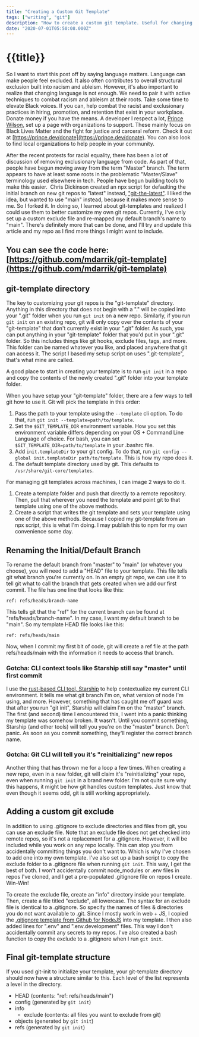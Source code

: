 ```yaml
---
title: "Creating a Custom Git Template"
tags: ["writing", "git"]
description: "How to create a custom git template. Useful for changing the initial branch name, creating an exclude file, and more."
date: "2020-07-01T05:50:08.000Z"
---
```


# {{title}}

So I want to start this post off by saying language matters. Language can make people feel excluded. It also often contributes to overall structural exclusion built into racism and ableism. However, it's also important to realize that changing language is not enough. We need to pair it with active techniques to combat racism and ableism at their roots. Take some time to elevate Black voices. If you can, help combat the racist and exclusionary practices in hiring, promotion, and retention that exist in your workplace. Donate money if you have the means. A developer I respect a lot, [Prince Wilson](https://twitter.com/maxcell), set up a page with organizations to support. These mainly focus on Black Lives Matter and the fight for justice and carceral reform. Check it out at [https://prince.dev/donate](https://prince.dev/donate). You can also look to find local organizations to help people in your community.

After the recent protests for racial equality, there has been a lot of discussion of removing exclusionary language from code. As part of that, people have begun moving away from the term "Master" branch. The term appears to have at least some roots in the problematic "Master/Slave" terminology used elsewhere in tech. People have begun building tools to make this easier.  Chris Dickinson created an npx script for defaulting the initial branch on new git repos to "latest" instead, ["git-the-latest"](https://github.com/chrisdickinson/git-the-latest). I liked the idea, but wanted to use "main" instead, because it makes more sense to me. So I forked it. In doing so, I learned about git-templates and realized I could use them to better customize my own git repos. Currently, I've only set up a custom exclude file and re-mapped my default branch's name to "main". There's definitely more that can be done, and I'll try and update this article and my repo as I find more things I might want to include.

You can see the code here: [https://github.com/mdarrik/git-template](https://github.com/mdarrik/git-template)
---
## git-template directory
The key to customizing your git repos is the "git-template" directory. Anything in this directory that does not begin with a "." will be copied into your ".git" folder when you run `git init` on a new repo. Similarly, if you run `git init` on an existing repo, git will only copy over the contents of your "git-template" that don't currently exist in your ".git" folder. As such, you can put anything in your "git-template" folder that you'd put in your ".git" folder. So this includes things like git hooks, exclude files, tags, and more. This folder can be named whatever you like, and placed anywhere that git can access it. The script I based my setup script on uses ".git-template", that's what mine are called.

A good place to start in creating your template is to run `git init` in a repo and copy the contents of the newly created ".git" folder into your template folder.

When you have setup your "git-template" folder, there are a few ways to tell git how to use it. Git will pick the template in this order:

1. Pass the path to your template using the `--template` cli option. To do that, run `git init --template=path/to/template`.
2. Set the `$GIT_TEMPLATE_DIR` environment variable. How you set this environment variable differs depending on your OS + Command Line Language of choice. For bash, you can set `$GIT_TEMPLATE_DIR=path/to/template` in your .bashrc file.
3. Add `init.templateDir` to your git config. To do that, run `git config --global init.templateDir path/to/template`. This is how my repo does it.
4. The default template directory used by git. This defaults to `/usr/share/git-core/templates`.

For managing git templates across machines, I can image 2 ways to do it.

1.  Create a template folder and push that directly to a remote repository. Then, pull that wherever you need the template and point git to that template using one of the above methods.
2.  Create a script that writes the git template and sets your template using one of the above methods. Because I copied my git-template from an npx script, this is what I'm doing. I may publish this to npm for my own convenience some day.

## Renaming the Initial/Default Branch

To rename the default branch from "master" to "main" (or whatever you choose), you will need to add a "HEAD" file to your template. This file tells git what branch you're currently on. In an empty git repo, we can use it to tell git what to call the branch that gets created when we add our first commit. The file has one line that looks like this:
```git
ref: refs/heads/branch-name
```

This tells git that the "ref" for the current branch can be found at "refs/heads/branch-name". In my case, I want my default branch to be "main". So my template HEAD file looks like this:
```git
ref: refs/heads/main
```

Now, when I commit my first bit of code, git will create a ref file at the path refs/heads/main with the information it needs to access that branch.

### Gotcha: CLI context tools like Starship still say "master" until first commit
I use the [rust-based CLI tool, Starship](https://starship.rs) to help contextualize my current CLI environment. It tells me what git branch I'm on, what version of node I'm using, and more. However, something that has caught me off guard was that after you run "git init", Starship will claim I'm on the "master" branch. The first (and second) time I encountered this, I went into a panic thinking my template was somehow broken. It wasn't. Until you commit something, Starship (and other tools) will tell you you're on the "master" branch. Don't panic. As soon as you commit something, they'll register the correct branch name.

### Gotcha: Git CLI will tell you it's "reinitializing" new repos
Another thing that has thrown me for a loop a few times. When creating a new repo, even in a new folder, git will claim it's "reinitializing" your repo, even when running `git init` in a brand new folder. I'm not quite sure why this happens, it might be how git handles custom templates. Just know that even though it seems odd, git is still working appropriately.

## Adding a custom git exclude
In addition to using .gitignore to exclude directories and files from git, you can use an exclude file. Note that an exclude file does not get checked into remote repos, so it's not a replacement for a .gitignore. However, it will be included while you work on any repo locally. This can stop you from accidentally committing things you don't want to. Which is why I've chosen to add one into my own template. I've also set up a bash script to copy the exclude folder to a .gitignore file when running `git init`. This way, I get the best of both. I won't accidentally commit node_modules or .env files in repos I've cloned, and I get a pre-populated .gitignore file on repos I create. Win-Win!

To create the exclude file, create an "info" directory inside your template. Then, create a file titled "exclude", all lowercase. The syntax for an exclude file is identical to a .gitignore. So specify the names of files & directories you do not want available to .git. Since I mostly work in web + JS, I copied the [.gitignore template from Github for NodeJS](https://github.com/github/gitignore/blob/master/Node.gitignore) into my template. I then also added lines for ".env" and ".env.development" files. This way I don't accidentally commit any secrets to my repos. I've also created a bash function to copy the exclude to a .gitignore when I run `git init`. 

## Final git-template structure

If you used git-init to initialize your template, your git-template directory should now have a structure similar to this. Each level of the list represents a level in the directory.

- HEAD (contents: "ref: refs/heads/main")
- config (generated by `git init`)
- info
   - exclude (contents: all files you want to exclude from git)
- objects (generated by `git init`)
- refs (generated by `git init`)